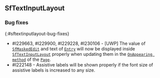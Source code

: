 ## SfTextInputLayout

### Bug fixes
{:#sftextinputlayout-bug-fixes} 

* \#I229663, #I229900, #I229228, #I230106 - [UWP] The value of [`SfMaskedEdit`](https://help.syncfusion.com/cr/xamarin/Syncfusion.SfMaskedEdit.XForms~Syncfusion.XForms.MaskedEdit.SfMaskedEdit.html) and text of [`Entry`](https://docs.microsoft.com/en-us/xamarin/xamarin-forms/user-interface/text/entry) will now be displayed inside [`SfTextInputLayout`](https://help.syncfusion.com/cr/xamarin/Syncfusion.Core.XForms~Syncfusion.XForms.TextInputLayout_namespace.html) properly when updating them in the [`OnAppearing method`](https://docs.microsoft.com/en-us/dotnet/api/xamarin.forms.page.onappearing?view=xamarin-forms) of the [`Page`](https://docs.microsoft.com/en-us/dotnet/api/xamarin.forms.page?view=xamarin-forms).
* \#I222148 - Assistive labels will be shown properly if the font size of assistive labels is increased to any size.







